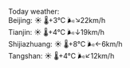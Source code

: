 Today weather:  
Beijing: ☀️   🌡️+3°C 🌬️↘22km/h  
Tianjin: ☀️   🌡️+4°C 🌬️↓19km/h  
Shijiazhuang: ☀️   🌡️+8°C 🌬️←6km/h  
Tangshan: ☀️   🌡️+4°C 🌬️↙12km/h  

